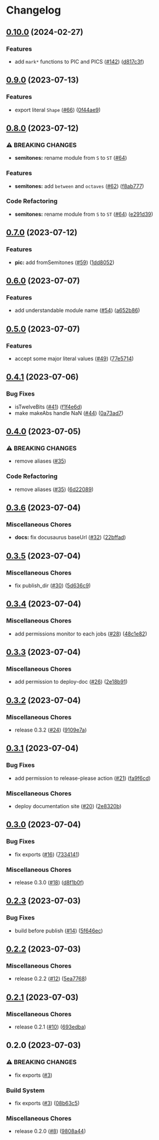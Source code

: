 # Changelog

## [0.10.0](https://github.com/noriapi/brand-music/compare/v0.9.0...v0.10.0) (2024-02-27)


### Features

* add `mark*` functions to PIC and PICS ([#142](https://github.com/noriapi/brand-music/issues/142)) ([d817c3f](https://github.com/noriapi/brand-music/commit/d817c3f5147d83d34644cefdfc8112b1d9c569c6))

## [0.9.0](https://github.com/noriapi/brand-music/compare/v0.8.0...v0.9.0) (2023-07-13)


### Features

* export literal `Shape` ([#66](https://github.com/noriapi/brand-music/issues/66)) ([0f44ae9](https://github.com/noriapi/brand-music/commit/0f44ae90f928966e64c646d263165cea8dca8b6e))

## [0.8.0](https://github.com/noriapi/brand-music/compare/v0.7.0...v0.8.0) (2023-07-12)


### ⚠ BREAKING CHANGES

* **semitones:** rename module from `S` to `ST` ([#64](https://github.com/noriapi/brand-music/issues/64))

### Features

* **semitones:** add `between` and `octaves` ([#62](https://github.com/noriapi/brand-music/issues/62)) ([f8ab777](https://github.com/noriapi/brand-music/commit/f8ab777f7c9362091b78c91a0ccb8bb2210e2273))


### Code Refactoring

* **semitones:** rename module from `S` to `ST` ([#64](https://github.com/noriapi/brand-music/issues/64)) ([e291d39](https://github.com/noriapi/brand-music/commit/e291d395cd907e3d72b1ba228329885ac1abfade))

## [0.7.0](https://github.com/noriapi/brand-music/compare/v0.6.0...v0.7.0) (2023-07-12)


### Features

* **pic:** add fromSemitones ([#59](https://github.com/noriapi/brand-music/issues/59)) ([1dd8052](https://github.com/noriapi/brand-music/commit/1dd805246b02797eb2cdba666e68deb897ec339d))

## [0.6.0](https://github.com/noriapi/brand-music/compare/v0.5.0...v0.6.0) (2023-07-07)


### Features

* add understandable module name ([#54](https://github.com/noriapi/brand-music/issues/54)) ([a652b86](https://github.com/noriapi/brand-music/commit/a652b86fc8437568972cac48fb7df170c693532d))

## [0.5.0](https://github.com/noriapi/brand-music/compare/v0.4.1...v0.5.0) (2023-07-07)


### Features

* accept some major literal values ([#49](https://github.com/noriapi/brand-music/issues/49)) ([77e5714](https://github.com/noriapi/brand-music/commit/77e5714cbee0e5ab936a904b79f0e60f8168c548))

## [0.4.1](https://github.com/noriapi/brand-music/compare/v0.4.0...v0.4.1) (2023-07-06)


### Bug Fixes

* isTwelveBits ([#41](https://github.com/noriapi/brand-music/issues/41)) ([f1f4e6d](https://github.com/noriapi/brand-music/commit/f1f4e6d0dd9caac05daa414d6c13a5361a450312))
* make makeAbs handle NaN ([#44](https://github.com/noriapi/brand-music/issues/44)) ([0a73ad7](https://github.com/noriapi/brand-music/commit/0a73ad7e1a906ed48cec35092c2822530bb6f583))

## [0.4.0](https://github.com/noriapi/brand-music/compare/v0.3.6...v0.4.0) (2023-07-05)


### ⚠ BREAKING CHANGES

* remove aliases ([#35](https://github.com/noriapi/brand-music/issues/35))

### Code Refactoring

* remove aliases ([#35](https://github.com/noriapi/brand-music/issues/35)) ([6d22089](https://github.com/noriapi/brand-music/commit/6d2208986c3f474aa4088ca056d847de4a91061d))

## [0.3.6](https://github.com/noriapi/brand-music/compare/v0.3.5...v0.3.6) (2023-07-04)


### Miscellaneous Chores

* **docs:** fix docusaurus baseUrl ([#32](https://github.com/noriapi/brand-music/issues/32)) ([22bffad](https://github.com/noriapi/brand-music/commit/22bffad28e893779119bbf199d36a553c28bbcb7))

## [0.3.5](https://github.com/noriapi/brand-music/compare/v0.3.4...v0.3.5) (2023-07-04)


### Miscellaneous Chores

* fix publish_dir ([#30](https://github.com/noriapi/brand-music/issues/30)) ([5d636c9](https://github.com/noriapi/brand-music/commit/5d636c9f15fc448f8a111c0fb388b6cb7f36b0e6))

## [0.3.4](https://github.com/noriapi/brand-music/compare/v0.3.3...v0.3.4) (2023-07-04)


### Miscellaneous Chores

* add permissions monitor to each jobs ([#28](https://github.com/noriapi/brand-music/issues/28)) ([48c1e82](https://github.com/noriapi/brand-music/commit/48c1e8228b66155cfac85a9f16efe8b98b7504aa))

## [0.3.3](https://github.com/noriapi/brand-music/compare/v0.3.2...v0.3.3) (2023-07-04)


### Miscellaneous Chores

* add permission to deploy-doc ([#26](https://github.com/noriapi/brand-music/issues/26)) ([2e18b91](https://github.com/noriapi/brand-music/commit/2e18b9130703228064e1756e8bee1262e0d1e1c1))

## [0.3.2](https://github.com/noriapi/brand-music/compare/v0.3.1...v0.3.2) (2023-07-04)


### Miscellaneous Chores

* release 0.3.2 ([#24](https://github.com/noriapi/brand-music/issues/24)) ([9109e7a](https://github.com/noriapi/brand-music/commit/9109e7a572b7e4c952376910b8d219e4795a3078))

## [0.3.1](https://github.com/noriapi/brand-music/compare/v0.3.0...v0.3.1) (2023-07-04)


### Bug Fixes

* add permission to release-please action ([#21](https://github.com/noriapi/brand-music/issues/21)) ([fa9f6cd](https://github.com/noriapi/brand-music/commit/fa9f6cd7206d844a40e6eecc89d461e2d00ebe78))


### Miscellaneous Chores

* deploy documentation site ([#20](https://github.com/noriapi/brand-music/issues/20)) ([2e8320b](https://github.com/noriapi/brand-music/commit/2e8320b9740d16b0e776944a9e3041c62f00205d))

## [0.3.0](https://github.com/noriapi/brand-music/compare/v0.2.3...v0.3.0) (2023-07-04)


### Bug Fixes

* fix exports ([#16](https://github.com/noriapi/brand-music/issues/16)) ([7334141](https://github.com/noriapi/brand-music/commit/733414174b96d07010aaff6a2d1c57aa109641c1))


### Miscellaneous Chores

* release 0.3.0 ([#18](https://github.com/noriapi/brand-music/issues/18)) ([d8f1b0f](https://github.com/noriapi/brand-music/commit/d8f1b0fb11d6172ec7c6f5e30218eeae5de154ec))

## [0.2.3](https://github.com/noriapi/brand-music/compare/v0.2.2...v0.2.3) (2023-07-03)


### Bug Fixes

* build before publish ([#14](https://github.com/noriapi/brand-music/issues/14)) ([5f646ec](https://github.com/noriapi/brand-music/commit/5f646ecf48152aa6283ddb3f61e825a0a15b2493))

## [0.2.2](https://github.com/noriapi/brand-music/compare/v0.2.1...v0.2.2) (2023-07-03)


### Miscellaneous Chores

* release 0.2.2 ([#12](https://github.com/noriapi/brand-music/issues/12)) ([5ea7768](https://github.com/noriapi/brand-music/commit/5ea77684e226f2135e9305c3c88bedd6d93bea9c))

## [0.2.1](https://github.com/noriapi/brand-music/compare/v0.2.0...v0.2.1) (2023-07-03)


### Miscellaneous Chores

* release 0.2.1 ([#10](https://github.com/noriapi/brand-music/issues/10)) ([693edba](https://github.com/noriapi/brand-music/commit/693edba1d6fd7f3f7330fc2d37b4c7320a9020be))

## 0.2.0 (2023-07-03)


### ⚠ BREAKING CHANGES

* fix exports ([#3](https://github.com/noriapi/brand-music/issues/3))

### Build System

* fix exports ([#3](https://github.com/noriapi/brand-music/issues/3)) ([08b63c5](https://github.com/noriapi/brand-music/commit/08b63c55a6f9fc5dc12fa1a0137974104af6f1ce))


### Miscellaneous Chores

* release 0.2.0 ([#8](https://github.com/noriapi/brand-music/issues/8)) ([9808a44](https://github.com/noriapi/brand-music/commit/9808a445d56a0ca5ce85ab37b43d65dda50c1502))
